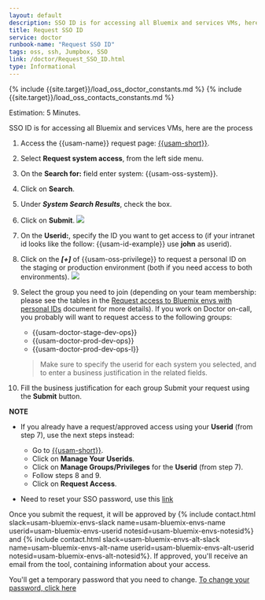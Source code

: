 ```yaml
---
layout: default
description: SSO ID is for accessing all Bluemix and services VMs, here are the process.
title: Request SSO ID
service: doctor
runbook-name: "Request SSO ID"
tags: oss, ssh, Jumpbox, SSO
link: /doctor/Request_SSO_ID.html
type: Informational
---
```


{% include {{site.target}}/load_oss_doctor_constants.md %}
{% include {{site.target}}/load_oss_contacts_constants.md %}

Estimation: 5 Minutes.

SSO ID is for accessing all Bluemix and services VMs, here are the process

1. Access the {{usam-name}} request page: [{{usam-short}}]({{usam-link}}).
2. Select **Request system access**, from the left side menu.
3. On the **Search for:** field enter system: {{usam-oss-system}}.
4. Click on **Search**.
5. Under **_System Search Results_**, check the box.
6. Click on **Submit**.
![]({{site.baseurl}}/docs/runbooks/doctor/images/usam/sso_id_1.png)
7. On the **Userid:**, specify the ID you want to get access to (if your intranet id looks like the follow: {{usam-id-example}} use **john** as userid).
8. Click on the **_[+]_** of {{usam-oss-privilege}} to request a personal ID on the staging or production environment (both if you need access to both environments).
![]({{site.baseurl}}/docs/runbooks/doctor/images/usam/sso_id_2.png)
9. Select the group you need to join (depending on your team membership: please see the tables in the [Request access to Bluemix envs with personal IDs]({{usam.bluemix-envs-table}}) document for more details). If you work on Doctor on-call, you probably will want to request access to the following groups:
    - {{usam-doctor-stage-dev-ops}}
    - {{usam-doctor-prod-dev-ops}}
    - {{usam-doctor-prod-dev-ops-l}}

    >Make sure to specify the userid for each system you selected, and to enter a business justification in the related fields.

9. Fill the business justification for each group
Submit your request using the **Submit** button.

**NOTE** <br>
* If you already have a request/approved access using your **Userid** (from step 7), use the next steps instead:

  * Go to [{{usam-short}}]({{usam-link}}).
  * Click on **Manage Your Userids**.
  * Click on **Manage Groups/Privileges** for the **Userid** (from step 7).
  * Follow steps 8 and 9.
  * Click on **Request Access**.
  
* Need to reset your SSO password, use this [link](https://password.sos.ibm.com/default.aspx)

Once you submit the request, it will be approved by
{% include contact.html slack=usam-bluemix-envs-slack name=usam-bluemix-envs-name userid=usam-bluemix-envs-userid notesid=usam-bluemix-envs-notesid%} and
{% include contact.html slack=usam-bluemix-envs-alt-slack name=usam-bluemix-envs-alt-name userid=usam-bluemix-envs-alt-userid notesid=usam-bluemix-envs-alt-notesid%}. If approved, you'll receive an email from the tool, containing information about your access.

You'll get a temporary password that you need to change.
[To change your password, click here]({{usam-chg-pwd}})
